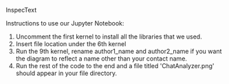 InspecText

Instructions to use our Jupyter Notebook:

1. Uncomment the first kernel to install all the libraries that we used.
2. Insert file location under the 6th kernel
3. Run the 9th kernel, rename author1_name and author2_name if you want the diagram to reflect a name other than your contact name.
4. Run the rest of the code to the end and a file titled 'ChatAnalyzer.png' should appear in your file directory.
